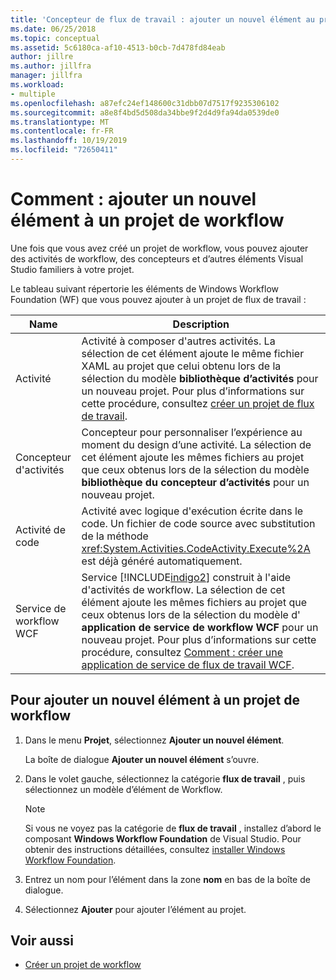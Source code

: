 ```yaml
---
title: 'Concepteur de flux de travail : ajouter un nouvel élément au projet de workflow'
ms.date: 06/25/2018
ms.topic: conceptual
ms.assetid: 5c6180ca-af10-4513-b0cb-7d478fd84eab
author: jillre
ms.author: jillfra
manager: jillfra
ms.workload:
- multiple
ms.openlocfilehash: a87efc24ef148600c31dbb07d7517f9235306102
ms.sourcegitcommit: a8e8f4bd5d508da34bbe9f2d4d9fa94da0539de0
ms.translationtype: MT
ms.contentlocale: fr-FR
ms.lasthandoff: 10/19/2019
ms.locfileid: "72650411"
---
```

# <a name="how-to-add-a-new-item-to-a-workflow-project"></a>Comment : ajouter un nouvel élément à un projet de workflow

Une fois que vous avez créé un projet de workflow, vous pouvez ajouter des activités de workflow, des concepteurs et d’autres éléments Visual Studio familiers à votre projet.

Le tableau suivant répertorie les éléments de Windows Workflow Foundation (WF) que vous pouvez ajouter à un projet de flux de travail :

| Name | Description |
|-| - |
| Activité | Activité à composer d'autres activités. La sélection de cet élément ajoute le même fichier XAML au projet que celui obtenu lors de la sélection du modèle **bibliothèque d’activités** pour un nouveau projet. Pour plus d’informations sur cette procédure, consultez [créer un projet de flux de travail](creating-a-workflow-project.md). |
| Concepteur d'activités | Concepteur pour personnaliser l’expérience au moment du design d’une activité. La sélection de cet élément ajoute les mêmes fichiers au projet que ceux obtenus lors de la sélection du modèle **bibliothèque du concepteur d’activités** pour un nouveau projet. |
| Activité de code | Activité avec logique d'exécution écrite dans le code. Un fichier de code source avec substitution de la méthode <xref:System.Activities.CodeActivity.Execute%2A> est déjà généré automatiquement. |
| Service de workflow WCF | Service [!INCLUDE[indigo2](../workflow-designer/includes/indigo2_md.md)] construit à l'aide d'activités de workflow. La sélection de cet élément ajoute les mêmes fichiers au projet que ceux obtenus lors de la sélection du modèle d' **application de service de workflow WCF** pour un nouveau projet. Pour plus d’informations sur cette procédure, consultez [Comment : créer une application de service de flux de travail WCF](/visualstudio/workflow-designer/creating-a-workflow-project). |

## <a name="to-add-a-new-item-to-a-workflow-project"></a>Pour ajouter un nouvel élément à un projet de workflow

1. Dans le menu **Projet**, sélectionnez **Ajouter un nouvel élément**.

   La boîte de dialogue **Ajouter un nouvel élément** s’ouvre.

1. Dans le volet gauche, sélectionnez la catégorie **flux de travail** , puis sélectionnez un modèle d’élément de Workflow.

   > [!NOTE]
   > Si vous ne voyez pas la catégorie de **flux de travail** , installez d’abord le composant **Windows Workflow Foundation** de Visual Studio. Pour obtenir des instructions détaillées, consultez [installer Windows Workflow Foundation](developing-applications-with-the-workflow-designer.md#install-windows-workflow-foundation).

1. Entrez un nom pour l’élément dans la zone **nom** en bas de la boîte de dialogue.

1. Sélectionnez **Ajouter** pour ajouter l’élément au projet.

## <a name="see-also"></a>Voir aussi

- [Créer un projet de workflow](../workflow-designer/creating-a-workflow-project.md)